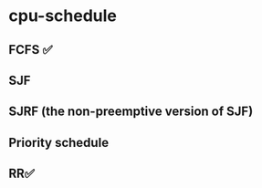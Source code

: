 # cpu-schedule 
## FCFS ✅
## SJF
## SJRF (the non-preemptive version of SJF)
## Priority schedule
## RR✅
